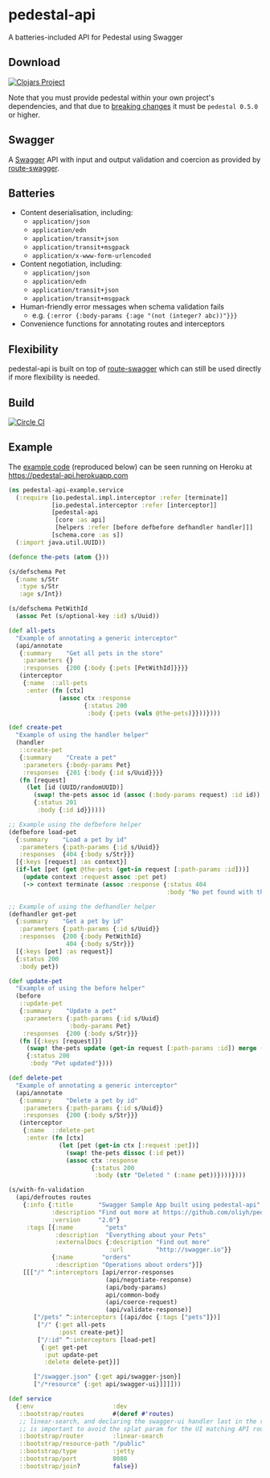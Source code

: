 # pedestal-api
A batteries-included API for Pedestal using Swagger

## Download
[![Clojars Project](https://img.shields.io/clojars/v/pedestal-api.svg)](https://clojars.org/pedestal-api)

Note that you must provide pedestal within your own project's dependencies, and that due to
[breaking changes](https://github.com/pedestal/pedestal/releases/tag/0.5.0) it must be `pedestal 0.5.0` or higher.

## Swagger
A [Swagger](http://swagger.io) API with input and output validation and coercion as provided by [route-swagger](https://github.com/frankiesardo/route-swagger).

## Batteries
* Content deserialisation, including:
  * `application/json`
  * `application/edn`
  * `application/transit+json`
  * `application/transit+msgpack`
  * `application/x-www-form-urlencoded`
* Content negotiation, including:
  * `application/json`
  * `application/edn`
  * `application/transit+json`
  * `application/transit+msgpack`
* Human-friendly error messages when schema validation fails
  * e.g. `{:error {:body-params {:age "(not (integer? abc))"}}}`
* Convenience functions for annotating routes and interceptors

## Flexibility

pedestal-api is built on top of [route-swagger](https://github.com/frankiesardo/route-swagger) which can still
be used directly if more flexibility is needed.

## Build
[![Circle CI](https://circleci.com/gh/oliyh/pedestal-api.svg?style=svg)](https://circleci.com/gh/oliyh/pedestal-api)

## Example

The [example code](https://github.com/oliyh/pedestal-api/tree/master/example) (reproduced below)
can be seen running on Heroku at https://pedestal-api.herokuapp.com

```clojure
(ns pedestal-api-example.service
  (:require [io.pedestal.impl.interceptor :refer [terminate]]
            [io.pedestal.interceptor :refer [interceptor]]
            [pedestal-api
             [core :as api]
             [helpers :refer [before defbefore defhandler handler]]]
            [schema.core :as s])
  (:import java.util.UUID))

(defonce the-pets (atom {}))

(s/defschema Pet
  {:name s/Str
   :type s/Str
   :age s/Int})

(s/defschema PetWithId
  (assoc Pet (s/optional-key :id) s/Uuid))

(def all-pets
  "Example of annotating a generic interceptor"
  (api/annotate
   {:summary    "Get all pets in the store"
    :parameters {}
    :responses  {200 {:body {:pets [PetWithId]}}}}
   (interceptor
    {:name  ::all-pets
     :enter (fn [ctx]
              (assoc ctx :response
                     {:status 200
                      :body {:pets (vals @the-pets)}}))})))

(def create-pet
  "Example of using the handler helper"
  (handler
   ::create-pet
   {:summary    "Create a pet"
    :parameters {:body-params Pet}
    :responses  {201 {:body {:id s/Uuid}}}}
   (fn [request]
     (let [id (UUID/randomUUID)]
       (swap! the-pets assoc id (assoc (:body-params request) :id id))
       {:status 201
        :body {:id id}}))))

;; Example using the defbefore helper
(defbefore load-pet
  {:summary    "Load a pet by id"
   :parameters {:path-params {:id s/Uuid}}
   :responses  {404 {:body s/Str}}}
  [{:keys [request] :as context}]
  (if-let [pet (get @the-pets (get-in request [:path-params :id]))]
    (update context :request assoc :pet pet)
    (-> context terminate (assoc :response {:status 404
                                            :body "No pet found with this id"}))))

;; Example of using the defhandler helper
(defhandler get-pet
  {:summary    "Get a pet by id"
   :parameters {:path-params {:id s/Uuid}}
   :responses  {200 {:body PetWithId}
                404 {:body s/Str}}}
  [{:keys [pet] :as request}]
  {:status 200
   :body pet})

(def update-pet
  "Example of using the before helper"
  (before
   ::update-pet
   {:summary    "Update a pet"
    :parameters {:path-params {:id s/Uuid}
                 :body-params Pet}
    :responses  {200 {:body s/Str}}}
   (fn [{:keys [request]}]
     (swap! the-pets update (get-in request [:path-params :id]) merge (:body-params request))
     {:status 200
      :body "Pet updated"})))

(def delete-pet
  "Example of annotating a generic interceptor"
  (api/annotate
   {:summary    "Delete a pet by id"
    :parameters {:path-params {:id s/Uuid}}
    :responses  {200 {:body s/Str}}}
   (interceptor
    {:name  ::delete-pet
     :enter (fn [ctx]
              (let [pet (get-in ctx [:request :pet])]
                (swap! the-pets dissoc (:id pet))
                (assoc ctx :response
                       {:status 200
                        :body (str "Deleted " (:name pet))})))})))

(s/with-fn-validation
  (api/defroutes routes
    {:info {:title       "Swagger Sample App built using pedestal-api"
            :description "Find out more at https://github.com/oliyh/pedestal-api"
            :version     "2.0"}
     :tags [{:name         "pets"
             :description  "Everything about your Pets"
             :externalDocs {:description "Find out more"
                            :url         "http://swagger.io"}}
            {:name        "orders"
             :description "Operations about orders"}]}
    [[["/" ^:interceptors [api/error-responses
                           (api/negotiate-response)
                           (api/body-params)
                           api/common-body
                           (api/coerce-request)
                           (api/validate-response)]
       ["/pets" ^:interceptors [(api/doc {:tags ["pets"]})]
        ["/" {:get all-pets
              :post create-pet}]
        ["/:id" ^:interceptors [load-pet]
         {:get get-pet
          :put update-pet
          :delete delete-pet}]]

       ["/swagger.json" {:get api/swagger-json}]
       ["/*resource" {:get api/swagger-ui}]]]]))

(def service
  {:env                      :dev
   ::bootstrap/routes        #(deref #'routes)
   ;; linear-search, and declaring the swagger-ui handler last in the routes,
   ;; is important to avoid the splat param for the UI matching API routes
   ::bootstrap/router        :linear-search
   ::bootstrap/resource-path "/public"
   ::bootstrap/type          :jetty
   ::bootstrap/port          8080
   ::bootstrap/join?         false})
```
